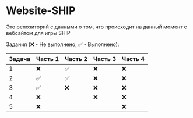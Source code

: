 # Website-SHIP

Это репозиторий с данными о том, что происходит на данный момент с вебсайтом для игры SHIP

Задания (❌ - Не выполнено; ✅ - Выполнено):

| Задача | Часть 1 | Часть 2 | Часть 3 | Часть 4 |
|--|--|--|--|--|
|1| ❌ | ✅ | ❌ | ❌ |
|2| ✅ | ✅ | ❌ | ❌ |
|3| ✅ | ❌ | ❌ | ❌ |
|4| ❌ |  | ❌ | ❌ |
|5| ❌ |  |  | ❌ |

